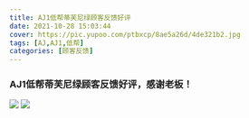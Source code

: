 ```yaml
---
title: AJ1低帮蒂芙尼绿顾客反馈好评
date: 2021-10-28 15:03:44
cover: https://pic.yupoo.com/ptbxcp/8ae5a26d/4de321b2.jpg
tags: [AJ,AJ1,低帮]
categories: [顾客反馈]
---
```


###  AJ1低帮蒂芙尼绿顾客反馈好评，感谢老板！
![](https://pic.yupoo.com/ptbxcp/b6b7064e/50c4a118.jpg)
![](https://pic.yupoo.com/ptbxcp/8ae5a26d/4de321b2.jpg)

